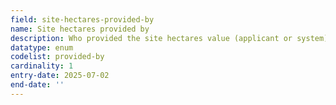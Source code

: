 ```yaml
---
field: site-hectares-provided-by
name: Site hectares provided by
description: Who provided the site hectares value (applicant or system)
datatype: enum
codelist: provided-by
cardinality: 1
entry-date: 2025-07-02
end-date: ''
---
```

